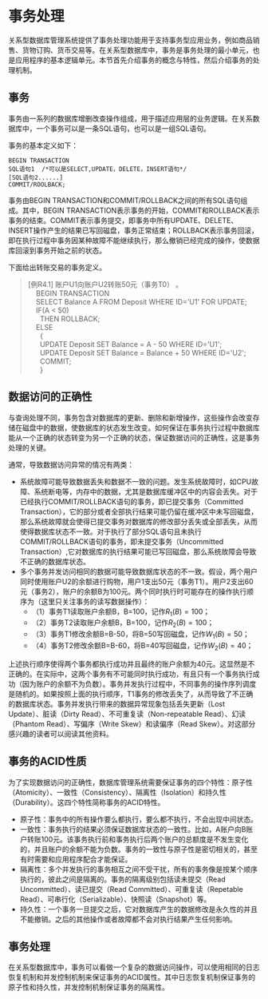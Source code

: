 # 事务处理

关系型数据库管理系统提供了事务处理功能用于支持事务型应用业务，例如商品销售、货物订购、货币交易等。在关系型数据库中，事务是事务处理的最小单元，也是应用程序的基本逻辑单元。本节首先介绍事务的概念与特性，然后介绍事务的处理机制。


## 事务

事务由一系列的数据库增删改查操作组成，用于描述应用层的业务逻辑。在关系数据库中，一个事务可以是一条SQL语句，也可以是一组SQL语句。

事务的基本定义如下：

```bson
BEGIN TRANSACTION 
SQL语句1  /*可以是SELECT,UPDATE，DELETE，INSERT语句*/
[SQL语句2......]
COMMIT/ROOLBACK;
```
事务由BEGIN TRANSACTION和COMMIT/ROLLBACK之间的所有SQL语句组成。其中，BEGIN TRANSACTION表示事务的开始，COMMIT和ROLLBACK表示事务的结束。COMMIT表示事务提交，即事务中所有UPDATE、DELETE、INSERT操作产生的结果已写回磁盘，事务正常结束；ROLLBACK表示事务回滚，即在执行过程中事务因某种故障不能继续执行，那么撤销已经完成的操作，使数据库回滚到事务开始之前的状态。

下面给出转账交易的事务定义。

> [例R4.1] 账户U1向账户U2转账50元（事务T0） 。<br>
> &nbsp;&nbsp;&nbsp;&nbsp;BEGIN TRANSACTION <br>
> &nbsp;&nbsp;&nbsp;&nbsp;SELECT Balance A FROM Deposit WHERE ID='U1' FOR UPDATE;<br>
> &nbsp;&nbsp;&nbsp;&nbsp;IF(A < 50) <br>
> &nbsp;&nbsp;&nbsp;&nbsp;&nbsp;&nbsp;THEN ROLLBACK; <br>
> &nbsp;&nbsp;&nbsp;&nbsp;ELSE<br>
> &nbsp;&nbsp;&nbsp;&nbsp;&nbsp;&nbsp;{<br>
> &nbsp;&nbsp;&nbsp;&nbsp;&nbsp;&nbsp;UPDATE Deposit SET  Balance = A - 50 WHERE ID='U1';<br>
> &nbsp;&nbsp;&nbsp;&nbsp;&nbsp;&nbsp;UPDATE Deposit SET  Balance = Balance + 50 WHERE ID='U2';<br>
> &nbsp;&nbsp;&nbsp;&nbsp;&nbsp;&nbsp;COMMIT;<br>
> &nbsp;&nbsp;&nbsp;&nbsp;&nbsp;&nbsp;}<br>


## 数据访问的正确性
与查询处理不同，事务包含对数据库的更新、删除和新增操作，这些操作会改变存储在磁盘中的数据，使数据库的状态发生改变。如何保证在事务执行过程中数据库能从一个正确的状态转变为另一个正确的状态，保证数据访问的正确性，这是事务处理的关键。

通常，导致数据访问异常的情况有两类：

* 系统故障可能导致数据丢失和数据不一致的问题。发生系统故障时，如CPU故障、系统断电等，内存中的数据，尤其是数据库缓冲区中的内容会丢失。对于已经执行COMMIT/ROLLBACK语句的事务，即已提交事务（Committed Transaction），它的部分或者全部执行结果可能仍留在缓冲区中未写回磁盘，那么系统故障就会使得已提交事务对数据库的修改部分丢失或全部丢失，从而使得数据库状态不一致。对于执行了部分SQL语句且未执行COMMIT/ROLLBACK语句的事务，即未提交事务（Uncommitted Transaction）,它对数据库的执行结果可能已写回磁盘，那么系统故障会导致不正确的数据库状态。
* 多个事务并发访问相同的数据可能导致数据库状态的不一致。假设，两个用户同时使用账户U2的余额进行购物，用户1支出50元（事务T1）。用户2支出60元（事务2），账户的余额B为100元。两个同时执行时可能存在的操作执行顺序为（这里只关注事务的读写数据操作）： 
    - （1）事务T1读取账户余额B，B=100，记作$R_1(B)=100$；
    - （2）事务T2读取账户余额B，B=100，记作$R_2(B)=100$；
    - （3）事务T1修改余额B=B-50，将B=50写回磁盘，记作$W_1(B)=50$；
    - （4）事务T2修改余额B=B-60，将B=40写回磁盘，记作$W_2(B)=40$；

上述执行顺序使得两个事务都执行成功并且最终的账户余额为40元。这显然是不正确的。在实际中，这两个事务有不可能同时执行成功，有且只有一个事务执行成功（因为账户的余额不为负数）。事务并发执行过程中，不同事务的操作序列调度是随机的。如果按照上面的执行顺序，T1事务的修改丢失了，从而导致了不正确的数据库状态。事务并发执行带来的数据异常现象包括丢失更新（Lost Update）、脏读（Dirty Read）、不可重复读（Non-repeatable Read）、幻读（Phantom Read）、写偏序（Write Skew）和读偏序（Read Skew）。对这部分感兴趣的读者可以阅读其他资料。


## 事务的ACID性质

为了实现数据访问的正确性，数据库管理系统需要保证事务的四个特性：原子性（Atomicity）、一致性（Consistency）、隔离性（Isolation）和持久性（Durability）。这四个特性简称事务的ACID特性。

* 原子性：事务中的所有操作要么都执行，要么都不执行，不会出现中间状态。
* 一致性：事务执行的结果必须保证数据库状态的一致性。比如，A账户向B账户转账100元。该事务执行前和事务执行后两个账户的总额度是不发生变化的，并且账户的余额不能为负数。事务的一致性与原子性是密切相关的，甚至有时需要和应用程序配合才能保证。
* 隔离性：多个并发执行的事务相互之间不受干扰，所有的事务像是按某个顺序执行的，彼此之间是隔离的。事务的隔离级别包括读未提交（Read Uncommitted）、读已提交（Read Committed）、可重复读（Repetable Read）、可串行化（Serializable）、快照读（Snapshot）等。
* 持久性：一个事务一旦提交之后，它对数据库产生的数据修改是永久性的并且不能撤销。之后的其他操作或者故障都不会对执行结果产生任何影响。

## 事务处理

在关系型数据库中，事务可以看做一个复杂的数据访问操作，可以使用相同的日志恢复机制和并发控制机制来保证事务的ACID属性。其中日志恢复机制保证事务的原子性和持久性，并发控制机制保证事务的隔离性。
















